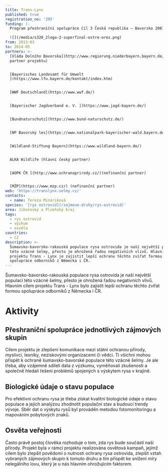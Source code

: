 ```yaml
---
title: Trans-Lynx
published: true
registration_no: '295'
funding: |-
  Program přeshraniční spolupráce Cíl 3 Česká republika – Bavorsko 2007-2013

  ![](/media/s320_2loga-2-superfinal-ostre-orez.png)
from: 2013-03
to: 2014-05
partners: >-
  [Vláda Dolního Bavorska](http://www.regierung.niederbayern.bayern.de/) (hlavní
  partner projektu)


  [Bayerisches Landesamt für Umwelt
  ](https://www.lfu.bayern.de/kontakt/index.htm)


  [WWF Deutschland](https://www.wwf.de/)


  [Bayerischer Jagdverband e. V. ](https://www.jagd-bayern.de/)


  [Bundnaturschutz](https://www.bund-naturschutz.de/)


  [NP Bavorský les](https://www.nationalpark-bayerischer-wald.bayern.de/)


  [Wildland-Stiftung Bayern](https://www.wildland-bayern.de/) 


  ALKA Wildlife (hlavní český partner)


  [AOPK ČR ](http://www.ochranaprirody.cz/)(nefinanční partner)


  [MŽP](https://www.mzp.cz/) (nefinanční partner)
web: 'https://translynx.selmy.cz/'
contacts:
  - name: Tereza Mináriková
species: '[rys ostrovid](/zajmove-druhy/rys-ostrovid)'
area: Jihočeský a Plzeňský kraj
tags:
  - rys ostrovid
  - výzkum
  - osvěta
countries:
  - CZ
description: >-
  Šumavsko-bavorsko-rakouská populace rysa ostrovida je naší největší populací
  této vzácné šelmy, přesto je ohrožená řadou negativních vlivů. Hlavním cílem
  projektu Trans - Lynx je zajistit lepší ochranu těchto zvířat formou
  spolupráce odborníků z Německa i ČR.
---
```

Šumavsko-bavorsko-rakouská populace rysa ostrovida je naší největší populací této vzácné šelmy, přesto je ohrožená řadou negativních vlivů. Hlavním cílem projektu Trans - Lynx bylo zajistit lepší ochranu těchto zvířat formou spolupráce odborníků z Německa i ČR. 

# Aktivity

## Přeshraniční spolupráce jednotlivých zájmových skupin

Cílem projektu je zlepšení komunikace mezi státní ochranou přírody, myslivci, lesníky, neziskovými organizacemi či vědci. Ti všichni mohou přispět k ochraně šumavsko-bavorské populace této vzácné šelmy. Je ale třeba, aby vzájemně sdíleli data z výzkumu, vyměňovali zkušenosti a společně hledali řešení problémů spojených s výskytem rysa v krajině. 

## Biologické údaje o stavu populace

Pro efektivní ochranu rysa je třeba získat kvalitní biologické údaje o stavu populace a jejich analýzou zhodnotit populační stav a budoucí trendy vývoje. Sběr dat o výskytu rysů byl prováděn metodou fotomonitoringu a mapováním pobytových znaků. 

## Osvěta veřejnosti 

Často právě postoj člověka rozhoduje o tom, zda rys bude součástí naší přírody. Projekt byla v rámci projektu realizována osvětová kampaň, jejímž cílem bylo zlepšit povědomí o nutnosti ochrany rysa ostrovida, zlepšit vztah vybraných zájmových skupin k tomuto druhu a tím přispět ke snížení míry nelegálního lovu, který je u nás hlavním ohrožujícím faktorem.
